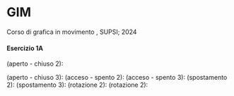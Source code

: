 # GIM
Corso di grafica in movimento , SUPSI; 2024

#### Esercizio 1A
(aperto - chiuso 2):

(aperto - chiuso 3):
(acceso - spento 2):
(acceso - spento 3):
(spostamento 2):
(spostamento 3):
(rotazione 2):
(rotazione 2):
